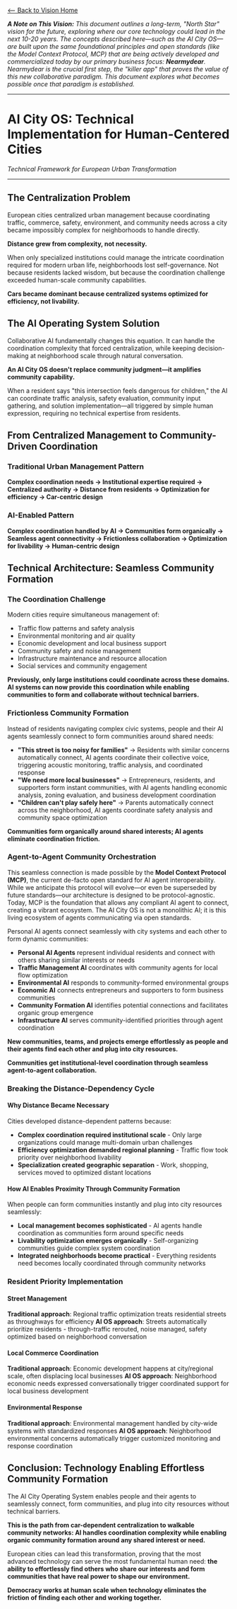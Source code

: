 [<-- Back to Vision Home](../README.md)

***A Note on This Vision:** This document outlines a long-term, "North Star" vision for the future, exploring where our core technology could lead in the next 10-20 years. The concepts described here—such as the AI City OS—are built upon the same foundational principles and open standards (like the Model Context Protocol, MCP) that are being actively developed and commercialized today by our primary business focus: **Nearmydear**. Nearmydear is the crucial first step, the "killer app" that proves the value of this new collaborative paradigm. This document explores what becomes possible once that paradigm is established.*

---

# AI City OS: Technical Implementation for Human-Centered Cities

*Technical Framework for European Urban Transformation*

---

## The Centralization Problem

European cities centralized urban management because coordinating traffic, commerce, safety, environment, and community needs across a city became impossibly complex for neighborhoods to handle directly.

**Distance grew from complexity, not necessity.**

When only specialized institutions could manage the intricate coordination required for modern urban life, neighborhoods lost self-governance. Not because residents lacked wisdom, but because the coordination challenge exceeded human-scale community capabilities.

**Cars became dominant because centralized systems optimized for efficiency, not livability.**

## The AI Operating System Solution

Collaborative AI fundamentally changes this equation. It can handle the coordination complexity that forced centralization, while keeping decision-making at neighborhood scale through natural conversation.

**An AI City OS doesn't replace community judgment—it amplifies community capability.**

When a resident says "this intersection feels dangerous for children," the AI can coordinate traffic analysis, safety evaluation, community input gathering, and solution implementation—all triggered by simple human expression, requiring no technical expertise from residents.

## From Centralized Management to Community-Driven Coordination

### Traditional Urban Management Pattern
**Complex coordination needs → Institutional expertise required → Centralized authority → Distance from residents → Optimization for efficiency → Car-centric design**

### AI-Enabled Pattern  
**Complex coordination handled by AI → Communities form organically → Seamless agent connectivity → Frictionless collaboration → Optimization for livability → Human-centric design**

## Technical Architecture: Seamless Community Formation

### The Coordination Challenge

Modern cities require simultaneous management of:
- Traffic flow patterns and safety analysis
- Environmental monitoring and air quality
- Economic development and local business support  
- Community safety and noise management
- Infrastructure maintenance and resource allocation
- Social services and community engagement

**Previously, only large institutions could coordinate across these domains. AI systems can now provide this coordination while enabling communities to form and collaborate without technical barriers.**

### Frictionless Community Formation

Instead of residents navigating complex civic systems, people and their AI agents seamlessly connect to form communities around shared needs:

- **"This street is too noisy for families"** → Residents with similar concerns automatically connect, AI agents coordinate their collective voice, triggering acoustic monitoring, traffic analysis, and coordinated response
- **"We need more local businesses"** → Entrepreneurs, residents, and supporters form instant communities, with AI agents handling economic analysis, zoning evaluation, and business development coordination
- **"Children can't play safely here"** → Parents automatically connect across the neighborhood, AI agents coordinate safety analysis and community space optimization

**Communities form organically around shared interests; AI agents eliminate coordination friction.**

### Agent-to-Agent Community Orchestration

This seamless connection is made possible by the **Model Context Protocol (MCP)**, the current de-facto open standard for AI agent interoperability. While we anticipate this protocol will evolve—or even be superseded by future standards—our architecture is designed to be protocol-agnostic. Today, MCP is the foundation that allows any compliant AI agent to connect, creating a vibrant ecosystem. The AI City OS is not a monolithic AI; it is this living ecosystem of agents communicating via open standards.

Personal AI agents connect seamlessly with city systems and each other to form dynamic communities:

- **Personal AI Agents** represent individual residents and connect with others sharing similar interests or needs
- **Traffic Management AI** coordinates with community agents for local flow optimization
- **Environmental AI** responds to community-formed environmental groups  
- **Economic AI** connects entrepreneurs and supporters to form business communities
- **Community Formation AI** identifies potential connections and facilitates organic group emergence
- **Infrastructure AI** serves community-identified priorities through agent coordination

**New communities, teams, and projects emerge effortlessly as people and their agents find each other and plug into city resources.**

**Communities get institutional-level coordination through seamless agent-to-agent collaboration.**

### Breaking the Distance-Dependency Cycle

#### Why Distance Became Necessary
Cities developed distance-dependent patterns because:
- **Complex coordination required institutional scale** - Only large organizations could manage multi-domain urban challenges
- **Efficiency optimization demanded regional planning** - Traffic flow took priority over neighborhood livability  
- **Specialization created geographic separation** - Work, shopping, services moved to optimized distant locations

#### How AI Enables Proximity Through Community Formation
When people can form communities instantly and plug into city resources seamlessly:
- **Local management becomes sophisticated** - AI agents handle coordination as communities form around specific needs
- **Livability optimization emerges organically** - Self-organizing communities guide complex system coordination
- **Integrated neighborhoods become practical** - Everything residents need becomes locally coordinated through community networks

### Resident Priority Implementation

#### Street Management
**Traditional approach**: Regional traffic optimization treats residential streets as throughways for efficiency
**AI OS approach**: Streets automatically prioritize residents - through-traffic rerouted, noise managed, safety optimized based on neighborhood conversation

#### Local Commerce Coordination  
**Traditional approach**: Economic development happens at city/regional scale, often displacing local businesses
**AI OS approach**: Neighborhood economic needs expressed conversationally trigger coordinated support for local business development

#### Environmental Response
**Traditional approach**: Environmental management handled by city-wide systems with standardized responses
**AI OS approach**: Neighborhood environmental concerns automatically trigger customized monitoring and response coordination

## Conclusion: Technology Enabling Effortless Community Formation

The AI City Operating System enables people and their agents to seamlessly connect, form communities, and plug into city resources without technical barriers.

**This is the path from car-dependent centralization to walkable community networks: AI handles coordination complexity while enabling organic community formation around any shared interest or need.**

European cities can lead this transformation, proving that the most advanced technology can serve the most fundamental human need: **the ability to effortlessly find others who share our interests and form communities that have real power to shape our environment.**

**Democracy works at human scale when technology eliminates the friction of finding each other and working together.**